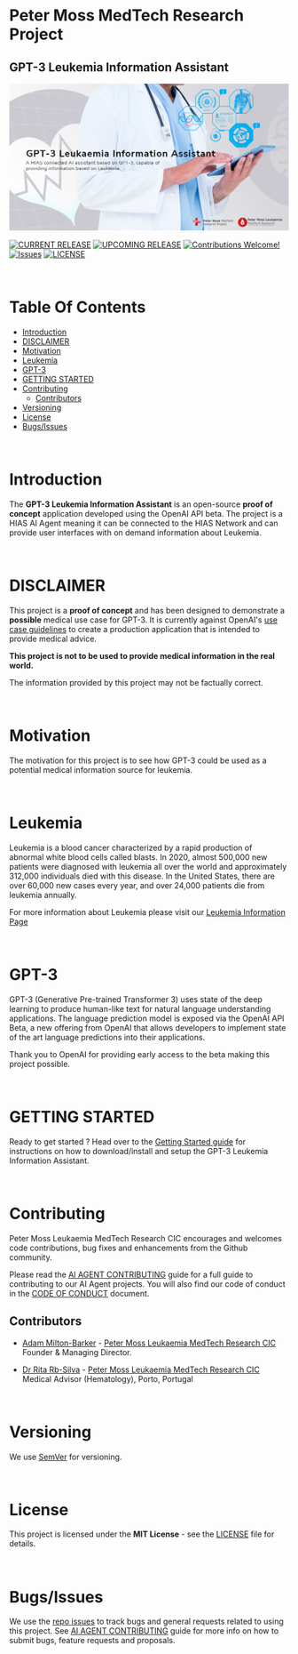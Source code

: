 # Peter Moss MedTech Research Project
## GPT-3 Leukemia Information Assistant

![GPT-3 Leukemia Information AssistantGPT-3 Leukemia Information Assistant](assets/images/project-banner.jpg)

[![CURRENT RELEASE](https://img.shields.io/badge/CURRENT%20RELEASE-1.0.0-blue.svg)](https://github.com/AIIAL/GPT-3-Leukemia-Information-Assistant/tree/1.0.0) [![UPCOMING RELEASE](https://img.shields.io/badge/CURRENT%20DEV%20BRANCH-2.0.0-blue.svg)](https://github.com/AIIAL/GPT-3-Leukemia-Information-Assistant/tree/2.0.0) [![Contributions Welcome!](https://img.shields.io/badge/Contributions-Welcome-lightgrey.svg)](CONTRIBUTING.md)  [![Issues](https://img.shields.io/badge/Issues-Welcome-lightgrey.svg)](issues) [![LICENSE](https://img.shields.io/badge/LICENSE-MIT-blue.svg)](LICENSE)

&nbsp;

# Table Of Contents

- [Introduction](#introduction)
- [DISCLAIMER](#disclaimer)
- [Motivation](#motivation)
- [Leukemia](#leukemia)
- [GPT-3](#gpt-3)
- [GETTING STARTED](#getting-started)
- [Contributing](#contributing)
  - [Contributors](#contributors)
- [Versioning](#versioning)
- [License](#license)
- [Bugs/Issues](#bugs-issues)

&nbsp;

# Introduction

The **GPT-3 Leukemia Information Assistant** is an open-source **proof of concept** application developed using the OpenAI API beta. The project is a HIAS AI Agent meaning it can be connected to the HIAS Network and can provide user interfaces with on demand information about Leukemia.

&nbsp;

# DISCLAIMER

This project is a **proof of concept** and has been designed to demonstrate a **possible** medical use case for GPT-3. It is currently against OpenAI's [use case guidelines](https://beta.openai.com/docs/use-case-guidelines/faq) to create a production application that is intended to provide medical advice.

**This project is not to be used to provide medical information in the real world.**

The information provided by this project may not be factually correct.

&nbsp;

# Motivation

The motivation for this project is to see how GPT-3 could be used as a potential medical information source for leukemia.

&nbsp;

# Leukemia

Leukemia is a blood cancer characterized by a rapid production of abnormal white blood cells called blasts.  In 2020, almost 500,000 new patients were diagnosed with leukemia all over the world and approximately 312,000 individuals died with this disease. In the United States, there are over 60,000 new cases every year, and over 24,000 patients die from leukemia annually.

For more information about Leukemia please visit our [Leukemia Information Page](https://www.leukaemiamedtechresearch.org.uk/leukaemia/)

&nbsp;

# GPT-3

GPT-3 (Generative Pre-trained Transformer 3) uses state of the deep learning to produce human-like text for natural language understanding applications. The language prediction model is exposed via the OpenAI API Beta, a new offering from OpenAI that allows developers to implement state of the art language predictions into their applications.

Thank you to OpenAI for providing early access to the beta making this project possible.

&nbsp;

# GETTING STARTED

Ready to get started ? Head over to the [Getting Started guide](documentation/getting-started.md) for instructions on how to download/install and setup the GPT-3 Leukemia Information Assistant.

&nbsp;

# Contributing
Peter Moss Leukaemia MedTech Research CIC encourages and welcomes code contributions, bug fixes and enhancements from the Github community.

Please read the [AI AGENT CONTRIBUTING](https://github.com/leukaemiamedtech/contributing-guides/blob/main/CONTRIBUTING-GUIDE-AI-AGENTS.md "AI AGENT CONTRIBUTING") guide for a full guide to contributing to our AI Agent projects. You will also find our code of conduct in the [CODE OF CONDUCT](https://github.com/leukaemiamedtech/contributing-guides/blob/main/CODE-OF-CONDUCT.md) document.

## Contributors
- [Adam Milton-Barker](https://www.leukaemiamedtechresearch.org.uk/about/volunteers/adam-milton-barker "Adam Milton-Barker") - [Peter Moss Leukaemia MedTech Research CIC](https://www.leukaemiamedtechresearch.org.uk "Peter Moss Leukaemia MedTech Research CIC") Founder & Managing Director.

- [Dr Rita Rb-Silva](https://www.leukaemiamedtechresearch.org.uk/about/volunteers/rita-silva-md-phd "Dr Rita Rb-Silva") - [Peter Moss Leukaemia MedTech Research CIC](https://www.leukaemiamedtechresearch.org.uk "Peter Moss Leukaemia MedTech Research CIC") Medical Advisor (Hematology), Porto, Portugal

&nbsp;

# Versioning
We use [SemVer](https://semver.org/) for versioning.

&nbsp;

# License
This project is licensed under the **MIT License** - see the [LICENSE](https://github.com/leukaemiamedtech/hias-all-jetson-nano-classifier/blob/main/LICENSE "LICENSE") file for details.

&nbsp;

# Bugs/Issues
We use the [repo issues](https://github.com/leukaemiamedtech/hias-all-jetson-nano-classifier/issues/new/choose "repo issues") to track bugs and general requests related to using this project. See [AI AGENT CONTRIBUTING](https://github.com/leukaemiamedtech/contributing-guides/blob/main/CONTRIBUTING-GUIDE-AI-AGENTS.md "AI AGENT CONTRIBUTING") guide for more info on how to submit bugs, feature requests and proposals.